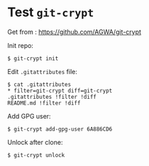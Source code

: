 # Test `git-crypt`

Get from : https://github.com/AGWA/git-crypt

Init repo:
```
$ git-crypt init
```

Edit `.gitattributes` file:
```
$ cat .gitattributes 
* filter=git-crypt diff=git-crypt
.gitattributes !filter !diff
README.md !filter !diff
```

Add GPG user:
```
$ git-crypt add-gpg-user 6A886CD6
```

Unlock after clone:
```
$ git-crypt unlock
```



